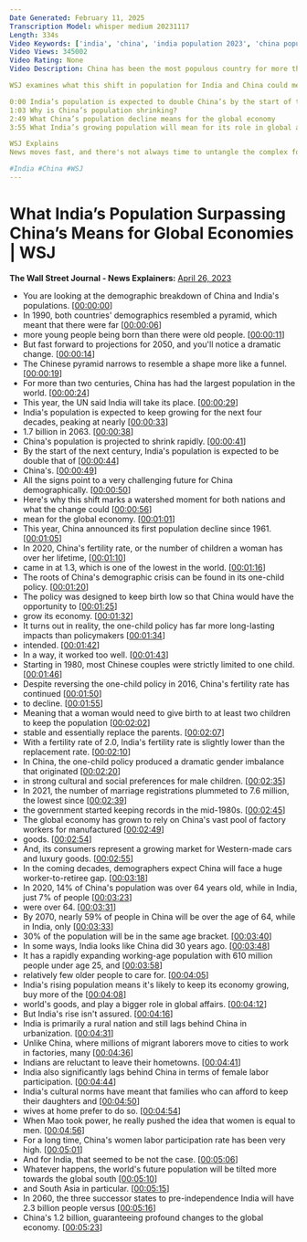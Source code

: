 ```yaml
---
Date Generated: February 11, 2025
Transcription Model: whisper medium 20231117
Length: 334s
Video Keywords: ['india', 'china', 'india population 2023', 'china population crisis', 'india population vs china', 'india population growth rate', 'china population decline', 'china population 2023', 'global economies', 'wsj', 'surpassing china', 'why is india so populated', 'why china is so populated', 'population collapse', 'china census', 'india census', 'population issues', 'world power', 'population pyramids explained', 'projections', 'billion', 'global economy', 'fertility rate', 'demographic crisis', 'one child policy', 'workers', 'wonews']
Video Views: 345002
Video Rating: None
Video Description: China has been the most populous country for more than two centuries – until this month. India's population may have surpassed China’s, a milestone that some believe heralds a new global order. How much can the world economy continue to rely on China’s vast pool of factory workers for manufactured goods?

WSJ examines what this shift in population for India and China could mean for the future of each country, as well as the entire global economy.

0:00 India’s population is expected to double China’s by the start of the next century
1:03 Why is China’s population shrinking?
2:49 What China’s population decline means for the global economy
3:55 What India’s growing population will mean for its role in global affairs

WSJ Explains
News moves fast, and there's not always time to untangle the complex forces driving the day's biggest stories. WSJ Explains breaks down big market moves, business and economic trends, and scientific developments to help you stay ahead of the curve.

#India #China #WSJ
---
```


# What India’s Population Surpassing China’s Means for Global Economies | WSJ
**The Wall Street Journal - News Explainers:** [April 26, 2023](https://www.youtube.com/watch?v=Ib7JDV6_wb4)
*  You are looking at the demographic breakdown of China and India's populations. [[00:00:00](https://www.youtube.com/watch?v=Ib7JDV6_wb4&t=0.0s)]
*  In 1990, both countries' demographics resembled a pyramid, which meant that there were far [[00:00:06](https://www.youtube.com/watch?v=Ib7JDV6_wb4&t=6.32s)]
*  more young people being born than there were old people. [[00:00:11](https://www.youtube.com/watch?v=Ib7JDV6_wb4&t=11.16s)]
*  But fast forward to projections for 2050, and you'll notice a dramatic change. [[00:00:14](https://www.youtube.com/watch?v=Ib7JDV6_wb4&t=14.700000000000001s)]
*  The Chinese pyramid narrows to resemble a shape more like a funnel. [[00:00:19](https://www.youtube.com/watch?v=Ib7JDV6_wb4&t=19.6s)]
*  For more than two centuries, China has had the largest population in the world. [[00:00:24](https://www.youtube.com/watch?v=Ib7JDV6_wb4&t=24.8s)]
*  This year, the UN said India will take its place. [[00:00:29](https://www.youtube.com/watch?v=Ib7JDV6_wb4&t=29.6s)]
*  India's population is expected to keep growing for the next four decades, peaking at nearly [[00:00:33](https://www.youtube.com/watch?v=Ib7JDV6_wb4&t=33.160000000000004s)]
*  1.7 billion in 2063. [[00:00:38](https://www.youtube.com/watch?v=Ib7JDV6_wb4&t=38.44s)]
*  China's population is projected to shrink rapidly. [[00:00:41](https://www.youtube.com/watch?v=Ib7JDV6_wb4&t=41.68s)]
*  By the start of the next century, India's population is expected to be double that of [[00:00:44](https://www.youtube.com/watch?v=Ib7JDV6_wb4&t=44.72s)]
*  China's. [[00:00:49](https://www.youtube.com/watch?v=Ib7JDV6_wb4&t=49.28s)]
*  All the signs point to a very challenging future for China demographically. [[00:00:50](https://www.youtube.com/watch?v=Ib7JDV6_wb4&t=50.28s)]
*  Here's why this shift marks a watershed moment for both nations and what the change could [[00:00:56](https://www.youtube.com/watch?v=Ib7JDV6_wb4&t=56.879999999999995s)]
*  mean for the global economy. [[00:01:01](https://www.youtube.com/watch?v=Ib7JDV6_wb4&t=61.919999999999995s)]
*  This year, China announced its first population decline since 1961. [[00:01:05](https://www.youtube.com/watch?v=Ib7JDV6_wb4&t=65.74s)]
*  In 2020, China's fertility rate, or the number of children a woman has over her lifetime, [[00:01:10](https://www.youtube.com/watch?v=Ib7JDV6_wb4&t=70.84s)]
*  came in at 1.3, which is one of the lowest in the world. [[00:01:16](https://www.youtube.com/watch?v=Ib7JDV6_wb4&t=76.8s)]
*  The roots of China's demographic crisis can be found in its one-child policy. [[00:01:20](https://www.youtube.com/watch?v=Ib7JDV6_wb4&t=80.75999999999999s)]
*  The policy was designed to keep birth low so that China would have the opportunity to [[00:01:25](https://www.youtube.com/watch?v=Ib7JDV6_wb4&t=85.48s)]
*  grow its economy. [[00:01:32](https://www.youtube.com/watch?v=Ib7JDV6_wb4&t=92.44s)]
*  It turns out in reality, the one-child policy has far more long-lasting impacts than policymakers [[00:01:34](https://www.youtube.com/watch?v=Ib7JDV6_wb4&t=94.32000000000001s)]
*  intended. [[00:01:42](https://www.youtube.com/watch?v=Ib7JDV6_wb4&t=102.72s)]
*  In a way, it worked too well. [[00:01:43](https://www.youtube.com/watch?v=Ib7JDV6_wb4&t=103.72s)]
*  Starting in 1980, most Chinese couples were strictly limited to one child. [[00:01:46](https://www.youtube.com/watch?v=Ib7JDV6_wb4&t=106.32000000000001s)]
*  Despite reversing the one-child policy in 2016, China's fertility rate has continued [[00:01:50](https://www.youtube.com/watch?v=Ib7JDV6_wb4&t=110.96s)]
*  to decline. [[00:01:55](https://www.youtube.com/watch?v=Ib7JDV6_wb4&t=115.67999999999999s)]
*  Meaning that a woman would need to give birth to at least two children to keep the population [[00:02:02](https://www.youtube.com/watch?v=Ib7JDV6_wb4&t=122.67999999999999s)]
*  stable and essentially replace the parents. [[00:02:07](https://www.youtube.com/watch?v=Ib7JDV6_wb4&t=127.72s)]
*  With a fertility rate of 2.0, India's fertility rate is slightly lower than the replacement rate. [[00:02:10](https://www.youtube.com/watch?v=Ib7JDV6_wb4&t=130.72s)]
*  In China, the one-child policy produced a dramatic gender imbalance that originated [[00:02:20](https://www.youtube.com/watch?v=Ib7JDV6_wb4&t=140.96s)]
*  in strong cultural and social preferences for male children. [[00:02:35](https://www.youtube.com/watch?v=Ib7JDV6_wb4&t=155.84s)]
*  In 2021, the number of marriage registrations plummeted to 7.6 million, the lowest since [[00:02:39](https://www.youtube.com/watch?v=Ib7JDV6_wb4&t=159.88s)]
*  the government started keeping records in the mid-1980s. [[00:02:45](https://www.youtube.com/watch?v=Ib7JDV6_wb4&t=165.74s)]
*  The global economy has grown to rely on China's vast pool of factory workers for manufactured [[00:02:49](https://www.youtube.com/watch?v=Ib7JDV6_wb4&t=169.6s)]
*  goods. [[00:02:54](https://www.youtube.com/watch?v=Ib7JDV6_wb4&t=174.76s)]
*  And, its consumers represent a growing market for Western-made cars and luxury goods. [[00:02:55](https://www.youtube.com/watch?v=Ib7JDV6_wb4&t=175.76s)]
*  In the coming decades, demographers expect China will face a huge worker-to-retiree gap. [[00:03:18](https://www.youtube.com/watch?v=Ib7JDV6_wb4&t=198.12s)]
*  In 2020, 14% of China's population was over 64 years old, while in India, just 7% of people [[00:03:23](https://www.youtube.com/watch?v=Ib7JDV6_wb4&t=203.84s)]
*  were over 64. [[00:03:31](https://www.youtube.com/watch?v=Ib7JDV6_wb4&t=211.52s)]
*  By 2070, nearly 59% of people in China will be over the age of 64, while in India, only [[00:03:33](https://www.youtube.com/watch?v=Ib7JDV6_wb4&t=213.04s)]
*  30% of the population will be in the same age bracket. [[00:03:40](https://www.youtube.com/watch?v=Ib7JDV6_wb4&t=220.20000000000002s)]
*  In some ways, India looks like China did 30 years ago. [[00:03:48](https://www.youtube.com/watch?v=Ib7JDV6_wb4&t=228.12s)]
*  It has a rapidly expanding working-age population with 610 million people under age 25, and [[00:03:58](https://www.youtube.com/watch?v=Ib7JDV6_wb4&t=238.84s)]
*  relatively few older people to care for. [[00:04:05](https://www.youtube.com/watch?v=Ib7JDV6_wb4&t=245.24s)]
*  India's rising population means it's likely to keep its economy growing, buy more of the [[00:04:08](https://www.youtube.com/watch?v=Ib7JDV6_wb4&t=248.24s)]
*  world's goods, and play a bigger role in global affairs. [[00:04:12](https://www.youtube.com/watch?v=Ib7JDV6_wb4&t=252.76s)]
*  But India's rise isn't assured. [[00:04:16](https://www.youtube.com/watch?v=Ib7JDV6_wb4&t=256.52s)]
*  India is primarily a rural nation and still lags behind China in urbanization. [[00:04:31](https://www.youtube.com/watch?v=Ib7JDV6_wb4&t=271.64s)]
*  Unlike China, where millions of migrant laborers move to cities to work in factories, many [[00:04:36](https://www.youtube.com/watch?v=Ib7JDV6_wb4&t=276.71999999999997s)]
*  Indians are reluctant to leave their hometowns. [[00:04:41](https://www.youtube.com/watch?v=Ib7JDV6_wb4&t=281.53999999999996s)]
*  India also significantly lags behind China in terms of female labor participation. [[00:04:44](https://www.youtube.com/watch?v=Ib7JDV6_wb4&t=284.88s)]
*  India's cultural norms have meant that families who can afford to keep their daughters and [[00:04:50](https://www.youtube.com/watch?v=Ib7JDV6_wb4&t=290.15999999999997s)]
*  wives at home prefer to do so. [[00:04:54](https://www.youtube.com/watch?v=Ib7JDV6_wb4&t=294.04s)]
*  When Mao took power, he really pushed the idea that women is equal to men. [[00:04:56](https://www.youtube.com/watch?v=Ib7JDV6_wb4&t=296.32s)]
*  For a long time, China's women labor participation rate has been very high. [[00:05:01](https://www.youtube.com/watch?v=Ib7JDV6_wb4&t=301.71999999999997s)]
*  And for India, that seemed to be not the case. [[00:05:06](https://www.youtube.com/watch?v=Ib7JDV6_wb4&t=306.56s)]
*  Whatever happens, the world's future population will be tilted more towards the global south [[00:05:10](https://www.youtube.com/watch?v=Ib7JDV6_wb4&t=310.12s)]
*  and South Asia in particular. [[00:05:15](https://www.youtube.com/watch?v=Ib7JDV6_wb4&t=315.04s)]
*  In 2060, the three successor states to pre-independence India will have 2.3 billion people versus [[00:05:16](https://www.youtube.com/watch?v=Ib7JDV6_wb4&t=316.92s)]
*  China's 1.2 billion, guaranteeing profound changes to the global economy. [[00:05:23](https://www.youtube.com/watch?v=Ib7JDV6_wb4&t=323.56s)]
